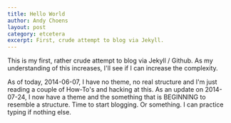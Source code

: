 ```yaml
---
title: Hello World
author: Andy Choens
layout: post
category: etcetera
excerpt: First, crude attempt to blog via Jekyll.
---
```


This is my first, rather crude attempt to blog via Jekyll / Github. As
my understanding of this increases, I'll see if I can increase the
complexity.

As of today, 2014-06-07, I have no theme, no real structure and I'm
just reading a couple of How-To's and hacking at this. As an update on
2014-07-24, I now have a theme and the something that is BEGINNING to
resemble a structure. Time to start blogging. Or something. I can
practice typing if nothing else.
